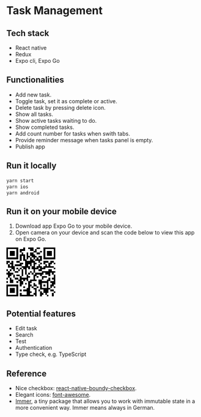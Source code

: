 # Task Management

## Tech stack
- React native
- Redux
- Expo cli, Expo Go

## Functionalities
- Add new task.
- Toggle task, set it as complete or active. 
- Delete task by pressing delete icon.
- Show all tasks.
- Show active tasks waiting to do.
- Show completed tasks.
- Add count number for tasks when swith tabs.
- Provide reminder message when tasks panel is empty. 
- Publish app 

## Run it locally
```
yarn start
yarn ios
yarn android
```
## Run it on your mobile device
1. Download app Expo Go to your mobile device. 
2. Open camera on your device and scan the code below to view this app on Expo Go. 

![App Code](/assets/appCode.png)

## Potential features
- Edit task
- Search
- Test
- Authentication
- Type check, e.g. TypeScript

## Reference
- Nice checkbox: [react-native-boundy-checkbox](https://github.com/WrathChaos/react-native-bouncy-checkbox).
- Elegant icons: [font-awesome](https://fontawesome.com/v5.15/icons?d=gallery&p=2).
- [Immer](https://immerjs.github.io/immer/), a tiny package that allows you to work with immutable state in a more convenient way. Immer means always in German. 
